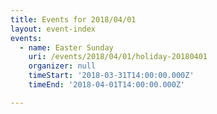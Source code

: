 ```yaml
---
title: Events for 2018/04/01
layout: event-index
events:
  - name: Easter Sunday
    uri: /events/2018/04/01/holiday-20180401
    organizer: null
    timeStart: '2018-03-31T14:00:00.000Z'
    timeEnd: '2018-04-01T14:00:00.000Z'

---
```

